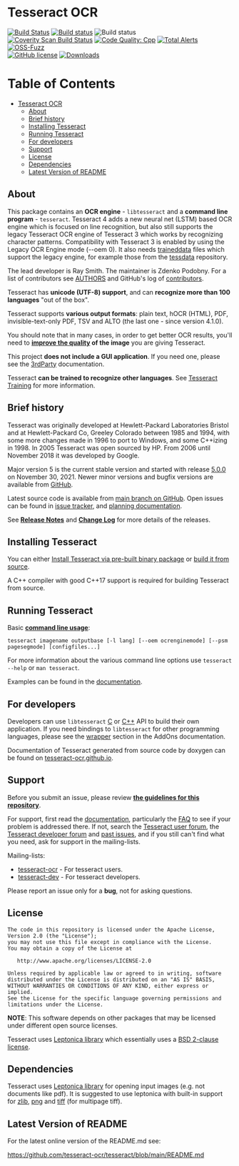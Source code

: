 # Tesseract OCR

[![Build Status](https://travis-ci.org/tesseract-ocr/tesseract.svg?branch=master)](https://travis-ci.org/tesseract-ocr/tesseract)
[![Build status](https://ci.appveyor.com/api/projects/status/miah0ikfsf0j3819/branch/master?svg=true)](https://ci.appveyor.com/project/zdenop/tesseract/)
![Build status](https://github.com/tesseract-ocr/tesseract/workflows/sw/badge.svg)<br>
[![Coverity Scan Build Status](https://scan.coverity.com/projects/tesseract-ocr/badge.svg)](https://scan.coverity.com/projects/tesseract-ocr)
[![Code Quality: Cpp](https://img.shields.io/lgtm/grade/cpp/g/tesseract-ocr/tesseract.svg?logo=lgtm&logoWidth=18)](https://lgtm.com/projects/g/tesseract-ocr/tesseract/context:cpp)
[![Total Alerts](https://img.shields.io/lgtm/alerts/g/tesseract-ocr/tesseract.svg?logo=lgtm&logoWidth=18)](https://lgtm.com/projects/g/tesseract-ocr/tesseract/alerts)
[![OSS-Fuzz](https://img.shields.io/badge/oss--fuzz-fuzzing-brightgreen)](https://bugs.chromium.org/p/oss-fuzz/issues/list?sort=-opened&can=2&q=proj:tesseract-ocr)
<br/>
[![GitHub license](https://img.shields.io/badge/license-Apache--2.0-blue.svg)](https://raw.githubusercontent.com/tesseract-ocr/tesseract/main/LICENSE)
[![Downloads](https://img.shields.io/badge/download-all%20releases-brightgreen.svg)](https://github.com/tesseract-ocr/tesseract/releases/)

Table of Contents
=================

* [Tesseract OCR](#tesseract-ocr)
   * [About](#about)
   * [Brief history](#brief-history)
   * [Installing Tesseract](#installing-tesseract)
   * [Running Tesseract](#running-tesseract)
   * [For developers](#for-developers)
   * [Support](#support)
   * [License](#license)
   * [Dependencies](#dependencies)
   * [Latest Version of README](#latest-version-of-readme)


## About

This package contains an **OCR engine** - `libtesseract` and a **command line program** - `tesseract`.
Tesseract 4 adds a new neural net (LSTM) based OCR engine which is focused
on line recognition, but also still supports the legacy Tesseract OCR engine of
Tesseract 3 which works by recognizing character patterns. Compatibility with
Tesseract 3 is enabled by using the Legacy OCR Engine mode (--oem 0).
It also needs [traineddata](https://tesseract-ocr.github.io/tessdoc/Data-Files.html) files which support the legacy engine, for example
those from the [tessdata](https://github.com/tesseract-ocr/tessdata) repository.

The lead developer is Ray Smith. The maintainer is Zdenko Podobny.
For a list of contributors see [AUTHORS](https://github.com/tesseract-ocr/tesseract/blob/main/AUTHORS)
and GitHub's log of [contributors](https://github.com/tesseract-ocr/tesseract/graphs/contributors).

Tesseract has **unicode (UTF-8) support**, and can **recognize more than 100 languages** "out of the box".

Tesseract supports **various output formats**: plain text, hOCR (HTML), PDF, invisible-text-only PDF, TSV and ALTO (the last one - since version 4.1.0).

You should note that in many cases, in order to get better OCR results,
you'll need to **[improve the quality](https://tesseract-ocr.github.io/tessdoc/ImproveQuality.html) of the image** you are giving Tesseract.

This project **does not include a GUI application**.
If you need one, please see the [3rdParty](https://tesseract-ocr.github.io/tessdoc/User-Projects-%E2%80%93-3rdParty.html) documentation.

Tesseract **can be trained to recognize other languages**.
See [Tesseract Training](https://tesseract-ocr.github.io/tessdoc/Training-Tesseract.html) for more information.

## Brief history

Tesseract was originally developed at Hewlett-Packard Laboratories Bristol and
at Hewlett-Packard Co, Greeley Colorado between 1985 and 1994, with some
more changes made in 1996 to port to Windows, and some C++izing in 1998.
In 2005 Tesseract was open sourced by HP. From 2006 until November 2018 it was developed by Google.

Major version 5 is the current stable version and started with release
[5.0.0](https://github.com/tesseract-ocr/tesseract/releases/tag/5.0.0) on November 30, 2021.
Newer minor versions and bugfix versions are available from
[GitHub](https://github.com/tesseract-ocr/tesseract/releases/).

Latest source code is available from [main branch on GitHub](https://github.com/tesseract-ocr/tesseract/tree/main).
Open issues can be found in [issue tracker](https://github.com/tesseract-ocr/tesseract/issues),
and [planning documentation](https://tesseract-ocr.github.io/tessdoc/Planning.html).

See **[Release Notes](https://tesseract-ocr.github.io/tessdoc/ReleaseNotes.html)**
and **[Change Log](https://github.com/tesseract-ocr/tesseract/blob/main/ChangeLog)** for more details of the releases.

## Installing Tesseract

You can either [Install Tesseract via pre-built binary package](https://tesseract-ocr.github.io/tessdoc/Home.html)
or [build it from source](https://tesseract-ocr.github.io/tessdoc/Compiling.html).

A C++ compiler with good C++17 support is required for building Tesseract from source.

## Running Tesseract

Basic **[command line usage](https://tesseract-ocr.github.io/tessdoc/Command-Line-Usage.html)**:

    tesseract imagename outputbase [-l lang] [--oem ocrenginemode] [--psm pagesegmode] [configfiles...]

For more information about the various command line options use `tesseract --help` or `man tesseract`.

Examples can be found in the [documentation](https://tesseract-ocr.github.io/tessdoc/Command-Line-Usage.html#simplest-invocation-to-ocr-an-image).

## For developers

Developers can use `libtesseract` [C](https://github.com/tesseract-ocr/tesseract/blob/main/include/tesseract/capi.h) or
[C++](https://github.com/tesseract-ocr/tesseract/blob/main/include/tesseract/baseapi.h) API to build their own application.
If you need bindings to `libtesseract` for other programming languages, please see the
[wrapper](https://tesseract-ocr.github.io/tessdoc/AddOns.html#tesseract-wrappers) section in the AddOns documentation.

Documentation of Tesseract generated from source code by doxygen can be found on [tesseract-ocr.github.io](https://tesseract-ocr.github.io/).

## Support

Before you submit an issue, please review **[the guidelines for this repository](https://github.com/tesseract-ocr/tesseract/blob/main/CONTRIBUTING.md)**.

For support, first read the [documentation](https://tesseract-ocr.github.io/tessdoc/),
particularly the [FAQ](https://tesseract-ocr.github.io/tessdoc/FAQ.html) to see if your problem is addressed there.
If not, search the [Tesseract user forum](https://groups.google.com/g/tesseract-ocr), the [Tesseract developer forum](https://groups.google.com/g/tesseract-dev) and [past issues](https://github.com/tesseract-ocr/tesseract/issues), and if you still can't find what you need, ask for support in the mailing-lists.

Mailing-lists:
* [tesseract-ocr](https://groups.google.com/g/tesseract-ocr) - For tesseract users.
* [tesseract-dev](https://groups.google.com/g/tesseract-dev) - For tesseract developers.

Please report an issue only for a **bug**, not for asking questions.

## License

    The code in this repository is licensed under the Apache License, Version 2.0 (the "License");
    you may not use this file except in compliance with the License.
    You may obtain a copy of the License at

       http://www.apache.org/licenses/LICENSE-2.0

    Unless required by applicable law or agreed to in writing, software
    distributed under the License is distributed on an "AS IS" BASIS,
    WITHOUT WARRANTIES OR CONDITIONS OF ANY KIND, either express or implied.
    See the License for the specific language governing permissions and
    limitations under the License.

**NOTE**: This software depends on other packages that may be licensed under different open source licenses.

Tesseract uses [Leptonica library](http://leptonica.com/) which essentially
uses a [BSD 2-clause license](http://leptonica.com/about-the-license.html).

## Dependencies

Tesseract uses [Leptonica library](https://github.com/DanBloomberg/leptonica)
for opening input images (e.g. not documents like pdf).
It is suggested to use leptonica with built-in support for [zlib](https://zlib.net),
[png](https://sourceforge.net/projects/libpng) and
[tiff](http://www.simplesystems.org/libtiff) (for multipage tiff).

## Latest Version of README

For the latest online version of the README.md see:

https://github.com/tesseract-ocr/tesseract/blob/main/README.md
